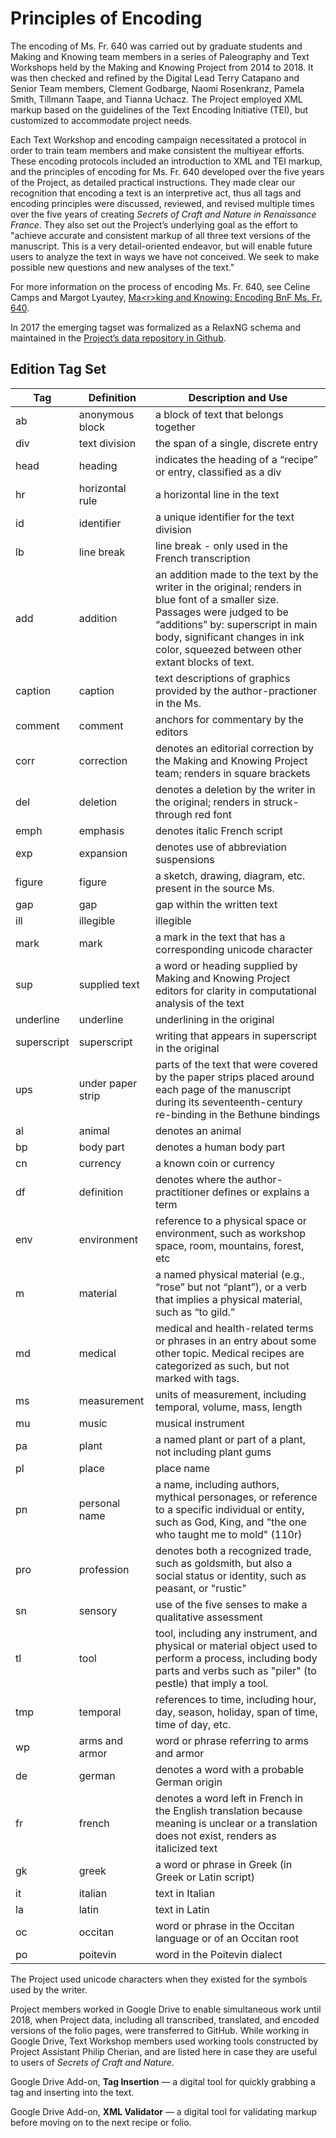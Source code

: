 # Principles of Encoding

The encoding of Ms. Fr. 640 was carried out by graduate students and
Making and Knowing team members in a series of Paleography and Text
Workshops held by the Making and Knowing Project from 2014 to 2018. It
was then checked and refined by the Digital Lead Terry Catapano and
Senior Team members, Clement Godbarge, Naomi Rosenkranz, Pamela Smith, Tillmann Taape, and Tianna Uchacz. The Project employed
XML markup based on the guidelines of the Text Encoding Initiative
(TEI), but customized to accommodate project needs.

Each Text Workshop and encoding campaign necessitated a protocol in
order to train team members and make consistent the multiyear efforts.
These encoding protocols included an introduction to XML and TEI markup, and the principles of encoding for
Ms. Fr. 640 developed over the five years of the Project, as detailed
practical instructions. They made clear our recognition that encoding a text is an interpretive act, thus all tags
and encoding principles were discussed, reviewed, and revised multiple
times over the five years of creating *Secrets of Craft and Nature in Renaissance France*. They also set out
the Project’s underlying goal as the effort to "achieve accurate and
consistent markup of all three text versions of the manuscript. This is
a very detail-oriented endeavor, but will enable future users to analyze
the text in ways we have not conceived. We seek to make possible new
questions and new analyses of the text."

For more information on the process of encoding Ms. Fr. 640, see Celine
Camps and Margot Lyautey, [Ma\<r\>king and Knowing: Encoding BnF Ms. Fr.
640](/#essays/ann_331_ie_19).

In 2017 the emerging tagset was formalized as a RelaxNG schema and
maintained in the [Project’s data repository in Github](https://github.com/cu-mkp/m-k-manuscript-data/blob/master/schema/ms-transcription.md).

## Edition Tag Set

| Tag         | Definition        | Description and Use                                                                                                                                                                                                                                      |
|-------------|-------------------|----------------------------------------------------------------------------------------------------------------------------------------------------------------------------------------------------------------------------------------------------------|
| ab          | anonymous block   | a block of text that belongs together                                                                                                                                                                                                                    |
| div         | text division     | the span of a single, discrete entry                                                                                                                                                                                                                     |
| head        | heading           | indicates the heading of a “recipe” or entry, classified as a div                                                                                                                                                                                        |
| hr          | horizontal rule   | a horizontal line in the text                                                                                                                                                                                                                            |
| id          | identifier        | a unique identifier for the text division                                                                                                                                                                                                                |
| lb          | line break        | line break - only used in the French transcription                                                                                                                                                                                                       |
| add         | addition          | an addition made to the text by the writer in the original; renders in blue font of a smaller size. Passages were judged to be “additions” by: superscript in main body, significant changes in ink color, squeezed between other extant blocks of text. |
| caption     | caption           | text descriptions of graphics provided by the author-practioner in the Ms.                                                                                                                                                                               |
| comment     | comment           | anchors for commentary by the editors                                                                                                                                                                                                                    |
| corr        | correction        | denotes an editorial correction by the Making and Knowing Project team; renders in square brackets                                                                                                                                                       |
| del         | deletion          | denotes a deletion by the writer in the original; renders in struck-through red font                                                                                                                                                                     |
| emph        | emphasis          | denotes italic French script                                                                                                                                                                                                                             |
| exp         | expansion         | denotes use of abbreviation suspensions                                                                                                                                                                                                                  |
| figure      | figure            | a sketch, drawing, diagram, etc. present in the source Ms.                                                                                                                                                                                               |
| gap         | gap               | gap within the written text                                                                                                                                                                                                                              |
| ill         | illegible         | illegible                                                                                                                                                                                                                                                |
| mark        | mark              | a mark in the text that has a corresponding unicode character                                                                                                                                                                                            |
| sup         | supplied text     | a word or heading supplied by Making and Knowing Project editors for clarity in computational analysis of the text                                                                                                                                       |
| underline   | underline         | underlining in the original                                                                                                                                                                                                                              |
| superscript | superscript       | writing that appears in superscript in the original                                                                                                                                                                                                      |
| ups         | under paper strip | parts of the text that were covered by the paper strips placed around each page of the manuscript during its seventeenth-century re-binding in the Bethune bindings                                                                                      |
| al          | animal            | denotes an animal                                                                                                                                                                                                                                        |
| bp          | body part         | denotes a human body part                                                                                                                                                                                                                                |
| cn          | currency          | a known coin or currency                                                                                                                                                                                                                                 |
| df          | definition        | denotes where the author-practitioner defines or explains a term                                                                                                                                                                                         |
| env         | environment       | reference to a physical space or environment, such as workshop space, room, mountains, forest, etc                                                                                                                                                       |
| m           | material          | a named physical material (e.g., “rose” but not “plant”), or a verb that implies a physical material, such as “to gild.”                                                                                                                                 |
| md          | medical           | medical and health-related terms or phrases in an entry about some other topic. Medical recipes are categorized as such, but not marked with <md> tags.                                                                                                  |
| ms          | measurement       | units of measurement, including temporal, volume, mass, length                                                                                                                                                                                           |
| mu          | music             | musical instrument                                                                                                                                                                                                                                       |
| pa          | plant             | a named plant or part of a plant, not including plant gums                                                                                                                                                                                               |
| pl          | place             | place name                                                                                                                                                                                                                                               |
| pn          | personal name     | a name, including authors, mythical personages, or reference to a specific individual or entity, such as God, King, and "the one who taught me to mold" (110r)                                                                                           |
| pro         | profession        | denotes both a recognized trade, such as goldsmith, but also a social status or identity, such as peasant, or "rustic"                                                                                                                                   |
| sn          | sensory           | use of the five senses to make a qualitative assessment                                                                                                                                                                                                  |
| tl          | tool              | tool, including any instrument, and physical or material object used to perform a process, including body parts and verbs such as "piler" (to pestle) that imply a tool.                                                                                 |
| tmp         | temporal          | references to time, including hour, day, season, holiday, span of time, time of day, etc.                                                                                                                                                                |
| wp          | arms and armor    | word or phrase referring to arms and armor                                                                                                                                                                                                               |
| de          | german            | denotes a word with a probable German origin                                                                                                                                                                                                             |
| fr          | french            | denotes a word left in French in the English translation because meaning is unclear or a translation does not exist, renders as italicized text                                                                                                          |
| gk          | greek             | a word or phrase in Greek (in Greek or Latin script)                                                                                                                                                                                                     |
| it          | italian           | text in Italian                                                                                                                                                                                                                                          |
| la          | latin             | text in Latin                                                                                                                                                                                                                                            |
| oc          | occitan           | word or phrase in the Occitan language or of an Occitan root                                                                                                                                                                                             |
| po          | poitevin          | word in the Poitevin dialect                                                                                                                                                                                                                             |

The Project used unicode characters when they existed for the symbols
used by the writer.

Project members worked in Google Drive to enable simultaneous work until
2018, when Project data, including all transcribed, translated, and
encoded versions of the folio pages, were transferred to GitHub. While
working in Google Drive, Text Workshop members used working tools
constructed by Project Assistant Philip Cherian, and are listed here in
case they are useful to users of *Secrets of Craft and Nature*.

Google Drive Add-on, **Tag Insertion** — a digital tool for quickly grabbing a tag and inserting into the text.    

Google Drive Add-on, **XML Validator** — a digital tool for validating markup before moving on to the next recipe or folio.
